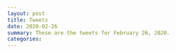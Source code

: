 ```yaml
---
layout: post
title: Tweets
date: 2020-02-26
summary: These are the tweets for February 26, 2020.
categories:
---
```


